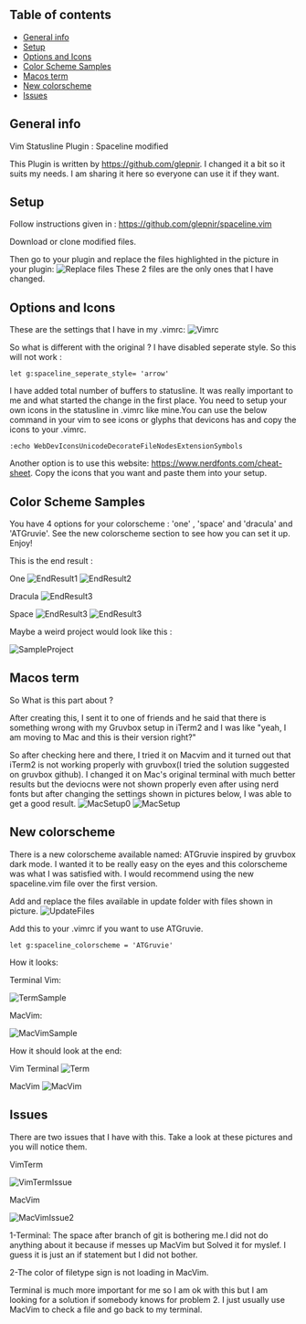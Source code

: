 ## Table of contents
* [General info](#general-info)
* [Setup](#setup)
* [Options and Icons](#options-and-icons)
* [Color Scheme Samples](#color-scheme-samples)
* [Macos term](#macos-term)
* [New colorscheme](#new-colorscheme)
* [Issues](#issues)

## General info
Vim Statusline Plugin : Spaceline modified

This Plugin is written by https://github.com/glepnir. 
I changed it a bit so it suits my needs. I am sharing it here so everyone can use it if they want.

## Setup
Follow instructions given in : https://github.com/glepnir/spaceline.vim

Download or clone modified files.

Then go to your plugin and replace  the files highlighted in the picture in your plugin:
![Replace files](Images/ReplaceFiles.png)
These 2 files are the only ones that I have changed.

## Options and Icons
These are the settings that I have in my .vimrc:
![Vimrc](Images/Vimrc.png)

So what is different with the original ? 
I have disabled seperate style. So this will not work :
```
let g:spaceline_seperate_style= 'arrow'
```
I have added total number of buffers to statusline. It was really important to me and what started the change in the first place. 
You need to setup your own icons in the statusline in .vimrc like mine.You can use the below command in your vim to see icons or glyphs that devicons has and
copy the icons to your .vimrc.
```
:echo WebDevIconsUnicodeDecorateFileNodesExtensionSymbols
```
Another option is to use this website: https://www.nerdfonts.com/cheat-sheet. 
Copy the icons that you want and paste them into your setup.

## Color Scheme Samples
You have 4 options for your colorscheme : 'one' , 'space' and 'dracula' and 'ATGruvie'. See the new colorscheme section to see how you can set it up.
Enjoy!  

This is the end result :

One
![EndResult1](Images/EndResult1.png)
![EndResult2](Images/EndResult2.png)

Dracula
![EndResult3](Images/EndResult3.png)

Space
![EndResult3](Images/EndResult4.png)
![EndResult3](Images/EndResult5.png)

Maybe a weird project would look like this :

![SampleProject](Images/SampleProject.png)


## Macos term
So What is this part about ?

After creating this, I sent it to one of friends and he said that there is something wrong with my Gruvbox setup in iTerm2 and I was like "yeah, I am moving to Mac and this is their version right?"

So after checking here and there, I tried it on Macvim and it turned out that iTerm2 is not working properly with gruvbox(I tried the solution suggested on gruvbox github). I changed it on Mac's original terminal with much better results but the deviocns were not shown properly even after using nerd fonts but after changing the settings shown in pictures below, I was able to
get a good result.
![MacSetup0](Images/MacSetup0.png)
![MacSetup](Images/MacSetup.png)

## New colorscheme
There is a new colorscheme available named: ATGruvie inspired by gruvbox dark mode. I wanted it to be really easy on the eyes and this colorscheme was what I was satisfied with. I would recommend using the new spaceline.vim file over the first version.

Add and replace the files available in update folder with files shown in picture.
![UpdateFiles](Images/UpdateFiles.png)

Add this to your .vimrc if you want to use ATGruvie.

```
let g:spaceline_colorscheme = 'ATGruvie'
```
How it looks:

Terminal Vim:

![TermSample](Images/TermSample.png)

MacVim:

![MacVimSample](Images/MacVimSample.png)

How it should look at the end:

Vim Terminal
![Term](Images/Term.png)

MacVim
![MacVim](Images/MacVim.png)



## Issues

There are two issues that I have with this. Take a look at these pictures and you will notice them. 

VimTerm

![VimTermIssue](Images/VimTermIssue.png)

MacVim

![MacVimIssue2](Images/MacVimIssue2.png)

1-Terminal: The space after branch of git is bothering me.I did not do anything about it because if messes up MacVim but Solved it for myslef. I guess it is just an if statement but I did not bother.

2-The color of filetype sign is not loading in MacVim.

Terminal is much more important for me so I am ok with this but I am looking for a solution if somebody knows for problem 2. I just usually use MacVim to check a file and go back to my terminal.












